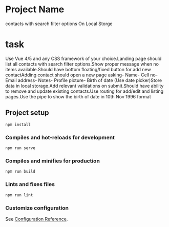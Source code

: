 # Project Name
contacts with search filter options On Local Storge
# task
Use Vue 4/5 and any CSS framework of your choice.Landing page should list all contacts with search filter options.Show proper message when no items available.Should have bottom floating/fixed button for add new contactAdding contact should open a new page asking- Name- Cell no- Email address- Notes- Profile picture- Birth of date (Use date picker)Store data in local storage.Add relevant validations on submit.Should have ability to remove and update existing contacts.Use routing for add/edit and listing pages.Use the pipe to show the birth of date in 10th Nov 1996 format
## Project setup
```
npm install
```

### Compiles and hot-reloads for development
```
npm run serve
```

### Compiles and minifies for production
```
npm run build
```

### Lints and fixes files
```
npm run lint
```

### Customize configuration
See [Configuration Reference](https://cli.vuejs.org/config/).
